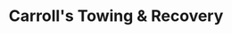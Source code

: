 ---
title: "Carroll's Towing & Recovery"
url: /zanesville/carrolls-towing-and-recovery/
shop: shop
---